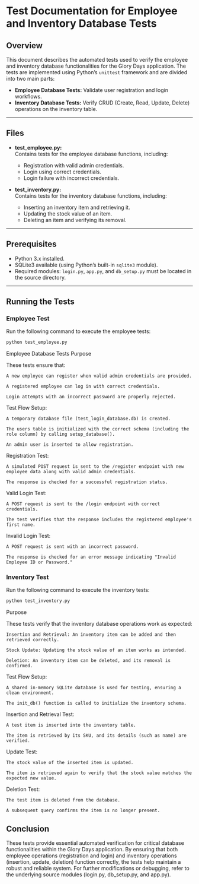 # Test Documentation for Employee and Inventory Database Tests

## Overview

This document describes the automated tests used to verify the employee and inventory database functionalities for the Glory Days application. The tests are implemented using Python’s `unittest` framework and are divided into two main parts:

- **Employee Database Tests:** Validate user registration and login workflows.
- **Inventory Database Tests:** Verify CRUD (Create, Read, Update, Delete) operations on the inventory table.

---

## Files

- **test_employee.py:**  
  Contains tests for the employee database functions, including:
  - Registration with valid admin credentials.
  - Login using correct credentials.
  - Login failure with incorrect credentials.

- **test_inventory.py:**  
  Contains tests for the inventory database functions, including:
  - Inserting an inventory item and retrieving it.
  - Updating the stock value of an item.
  - Deleting an item and verifying its removal.

---

## Prerequisites

- Python 3.x installed.
- SQLite3 available (using Python’s built-in `sqlite3` module).
- Required modules: `login.py`, `app.py`, and `db_setup.py` must be located in the source directory.

---

## Running the Tests

### Employee Test

Run the following command to execute the employee tests:

```bash
python test_employee.py
```
Employee Database Tests
Purpose

These tests ensure that:

    A new employee can register when valid admin credentials are provided.

    A registered employee can log in with correct credentials.

    Login attempts with an incorrect password are properly rejected.

Test Flow
Setup:

    A temporary database file (test_login_database.db) is created.

    The users table is initialized with the correct schema (including the role column) by calling setup_database().

    An admin user is inserted to allow registration.

Registration Test:

    A simulated POST request is sent to the /register endpoint with new employee data along with valid admin credentials.

    The response is checked for a successful registration status.

Valid Login Test:

    A POST request is sent to the /login endpoint with correct credentials.

    The test verifies that the response includes the registered employee's first name.

Invalid Login Test:

    A POST request is sent with an incorrect password.

    The response is checked for an error message indicating "Invalid Employee ID or Password."

### Inventory Test
Run the following command to execute the inventory tests:
``` bash
python test_inventory.py
```
Purpose

These tests verify that the inventory database operations work as expected:

    Insertion and Retrieval: An inventory item can be added and then retrieved correctly.

    Stock Update: Updating the stock value of an item works as intended.

    Deletion: An inventory item can be deleted, and its removal is confirmed.

Test Flow
Setup:

    A shared in-memory SQLite database is used for testing, ensuring a clean environment.

    The init_db() function is called to initialize the inventory schema.

Insertion and Retrieval Test:

    A test item is inserted into the inventory table.

    The item is retrieved by its SKU, and its details (such as name) are verified.

Update Test:

    The stock value of the inserted item is updated.

    The item is retrieved again to verify that the stock value matches the expected new value.

Deletion Test:

    The test item is deleted from the database.

    A subsequent query confirms the item is no longer present.

## Conclusion
These tests provide essential automated verification for critical database functionalities within the Glory Days application. By ensuring that both employee operations (registration and login) and inventory operations (insertion, update, deletion) function correctly, the tests help maintain a robust and reliable system. For further modifications or debugging, refer to the underlying source modules (login.py, db_setup.py, and app.py).